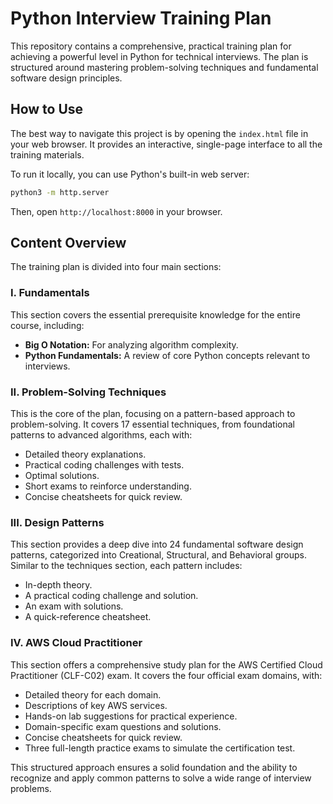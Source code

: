 # Python Interview Training Plan

This repository contains a comprehensive, practical training plan for achieving a powerful level in Python for technical interviews. The plan is structured around mastering problem-solving techniques and fundamental software design principles.

## How to Use

The best way to navigate this project is by opening the `index.html` file in your web browser. It provides an interactive, single-page interface to all the training materials.

To run it locally, you can use Python's built-in web server:
```bash
python3 -m http.server
```
Then, open `http://localhost:8000` in your browser.

## Content Overview

The training plan is divided into four main sections:

### I. Fundamentals
This section covers the essential prerequisite knowledge for the entire course, including:
- **Big O Notation:** For analyzing algorithm complexity.
- **Python Fundamentals:** A review of core Python concepts relevant to interviews.

### II. Problem-Solving Techniques
This is the core of the plan, focusing on a pattern-based approach to problem-solving. It covers 17 essential techniques, from foundational patterns to advanced algorithms, each with:
- Detailed theory explanations.
- Practical coding challenges with tests.
- Optimal solutions.
- Short exams to reinforce understanding.
- Concise cheatsheets for quick review.

### III. Design Patterns
This section provides a deep dive into 24 fundamental software design patterns, categorized into Creational, Structural, and Behavioral groups. Similar to the techniques section, each pattern includes:
- In-depth theory.
- A practical coding challenge and solution.
- An exam with solutions.
- A quick-reference cheatsheet.

### IV. AWS Cloud Practitioner
This section offers a comprehensive study plan for the AWS Certified Cloud Practitioner (CLF-C02) exam. It covers the four official exam domains, with:
- Detailed theory for each domain.
- Descriptions of key AWS services.
- Hands-on lab suggestions for practical experience.
- Domain-specific exam questions and solutions.
- Concise cheatsheets for quick review.
- Three full-length practice exams to simulate the certification test.

This structured approach ensures a solid foundation and the ability to recognize and apply common patterns to solve a wide range of interview problems.